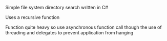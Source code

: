 Simple file system directory search written in C#

Uses a recursive function

Function quite heavy so use asynchronous function call though the use of threading and delegates to prevent application from hanging
